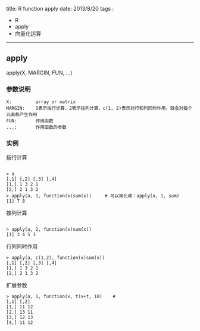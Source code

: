 title: R function apply
date: 2013/8/20
tags : 
- R
- apply
- 向量化运算

---

## apply
   apply(X, MARGIN, FUN, ...)

### 参数说明

```
X:         array or matrix
MARGIN:    1表示按行计算，2表示按列计算，c(1, 2)表示对行和列同时作用，就会对每个元素都产生作用
FUN:       作用函数
...:       作用函数的参数
```

### 实例

按行计算

```

> a
[,1] [,2] [,3] [,4]
[1,] 1 3 2 1
[2,] 2 1 3 2
> apply(a, 1, function(x)sum(x))     # 可以简化成：apply(a, 1, sum)
[1] 7 8

```

按列计算

```

> apply(a, 2, function(x)sum(x))
[1] 3 4 5 3

```

行列同时作用

```
> apply(a, c(1,2), function(x)sum(x))
[,1] [,2] [,3] [,4]
[1,] 1 3 2 1
[2,] 2 1 3 2

```

扩展参数

```
> apply(a, 1, function(x, t)x+t, 10)    # 
[,1] [,2]
[1,] 11 12
[2,] 13 11
[3,] 12 13
[4,] 11 12

```

